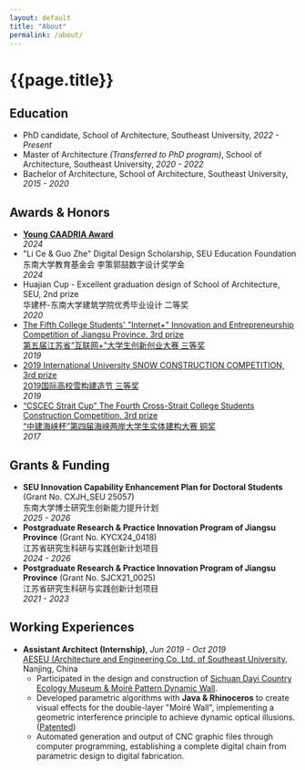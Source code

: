 ```yaml
---
layout: default
title: "About"
permalink: /about/
---
```

<h1 class="subpage-title">{{page.title}}</h1>
<div class="post-line"></div>

## Education
* PhD candidate, School of Architecture, Southeast University, _2022 - Present_
* Master of Architecture _(Transferred to PhD program)_, School of Architecture, Southeast University, _2020 - 2022_
* Bachelor of Architecture, School of Architecture, Southeast University, _2015 - 2020_

## Awards & Honors
* <a href="https://caadria2024.org/young-caadria-award/" target="_blank"><b>Young CAADRIA Award</b></a>  
  _2024_
* "Li Ce & Guo Zhe" Digital Design Scholarship, SEU Education Foundation  
  东南大学教育基金会 李策郭喆数字设计奖学金  
  _2024_
* Huajian Cup - Excellent graduation design of School of Architecture, SEU, 2nd prize  
  华建杯-东南大学建筑学院优秀毕业设计 二等奖  
  _2020_
* <a href="https://jyt.jiangsu.gov.cn/art/2019/11/29/art_58320_8830110.html" target="_blank">The Fifth College Students' "Internet+" Innovation and Entrepreneurship Competition of Jiangsu Province, 3rd prize<br>第五届江苏省“互联网+”大学生创新创业大赛 三等奖</a>  
  _2019_
* <a href="https://mp.weixin.qq.com/s/CGAgZolizSUpwOK2aUHU1g" target="_blank">2019 International University SNOW CONSTRUCTION COMPETITION, 3rd prize<br>2019国际高校雪构建造节 三等奖</a>  
  _2019_
* <a href="https://mp.weixin.qq.com/s/W18nk_L7iyhW81VjW4LuRw" target="_blank">“CSCEC Strait Cup” The Fourth Cross-Strait College Students Construction Competition, 3rd prize<br>“中建海峡杯”第四届海峡两岸大学生实体建构大赛 铜奖</a>  
  _2017_

## Grants & Funding
* **SEU Innovation Capability Enhancement Plan for Doctoral Students** (Grant No. CXJH\_SEU 25057)  
  东南大学博士研究生创新能力提升计划  
  _2025 - 2026_
* **Postgraduate Research & Practice Innovation Program of Jiangsu Province** (Grant No. KYCX24\_0418)  
  江苏省研究生科研与实践创新计划项目  
  _2024 - 2026_
* **Postgraduate Research & Practice Innovation Program of Jiangsu Province** (Grant No. SJCX21\_0025)  
  江苏省研究生科研与实践创新计划项目  
  _2021 - 2023_

## Working Experiences

* **Assistant Architect (Internship)**, _Jun 2019 - Oct 2019_     
  <a href="https://adri.seu.edu.cn/main.htm" target="_blank">AESEU (Architecture and Engineering Co. Ltd. of Southeast University</a>, Nanjing, China
  * Participated in the design and construction of [Sichuan Dayi Country Ecology Museum & Moiré Pattern Dynamic Wall](../projects/2019-10-01-moire-wall).
  * Developed parametric algorithms with **Java & Rhinoceros** to create visual effects for the double-layer "Moiré Wall", implementing a geometric interference principle to achieve dynamic optical illusions. ([Patented](../publications/2025-03-13-moire-wall-patent))
  * Automated generation and output of CNC graphic files through computer programming, establishing a complete digital chain from parametric design to digital fabrication.

[//]: # ()
[//]: # (## Academic Appointments)

[//]: # (* CAADRIA Reviewer)
